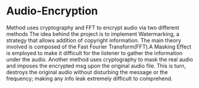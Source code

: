 # Audio-Encryption
Method uses cryptography and FFT to encrypt audio via two different methods
The idea behind the project is to implement Watermarking, a strategy that allows addition of copyright information.
The main theory involved is composed of the Fast Fourier Transform(FFT).A Masking Effect is employed to make it difficult for the listener
to gather the information under the audio. 
Another method uses cryptography to mask the real audio and imposes the encrypted msg upon the original audio file. This is turn, destroys the
original audio without disturbing the message or the frequency; making any info leak extremely difficult to comprehend. 

